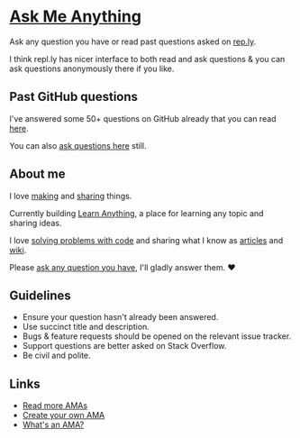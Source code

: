 # [Ask Me Anything](https://rep.ly/nikitavoloboev)

Ask any question you have or read past questions asked on [rep.ly](https://rep.ly/nikitavoloboev).

I think repl.ly has nicer interface to both read and ask questions & you can ask questions anonymously there if you like.

## Past GitHub questions

I've answered some 50+ questions on GitHub already that you can read [here](../../issues?q=is%3Aissue+is%3Aclosed+sort%3Aupdated-desc).

You can also [ask questions here](../../issues/new) still.

## About me

I love [making](https://nikitavoloboev.xyz/projects/) and [sharing](https://wiki.nikitavoloboev.xyz/sharing) things.

Currently building [Learn Anything](https://learn-anything.xyz), a place for learning any topic and sharing ideas.

I love [solving problems with code](https://wiki.nikitavoloboev.xyz/sharing/my-github) and sharing what I know as [articles](https://wiki.nikitavoloboev.xyz/sharing/my-articles) and [wiki](https://wiki.nikitavoloboev.xyz).

Please [ask any question you have](https://rep.ly/nikitavoloboev), I'll gladly answer them. ♥️

## Guidelines

- Ensure your question hasn't already been answered.
- Use succinct title and description.
- Bugs & feature requests should be opened on the relevant issue tracker.
- Support questions are better asked on Stack Overflow.
- Be civil and polite.

## Links

- [Read more AMAs](https://github.com/sindresorhus/amas)
- [Create your own AMA](https://github.com/sindresorhus/amas/blob/master/create-ama.md)
- [What's an AMA?](https://en.wikipedia.org/wiki/Reddit#IAmA_and_AMA)
